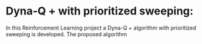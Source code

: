 # Dyna-Q + with prioritized sweeping:
In this Reinforcement Learning project a Dyna-Q + algorithm with prioritized sweeping is developed.
The proposed algorithm 
